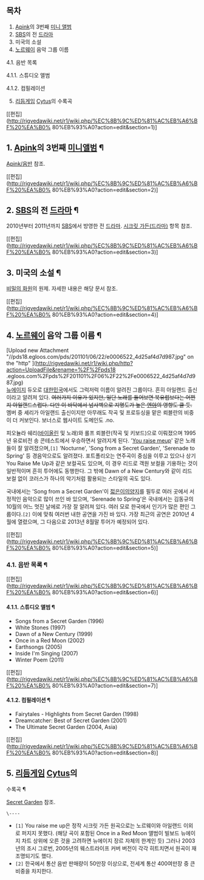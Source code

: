 ## 목차

    

1. [Apink](Apink.md)의 3번째 [미니 앨범](%EB%AF%B8%EB%8B%88%20%EC%95%A8%EB%B2%94.md)
2. [SBS](SBS.md)의 전 [드라마](%EB%93%9C%EB%9D%BC%EB%A7%88#s-2.md)
3. 미국의 소설 
4. [노르웨이](%EB%85%B8%EB%A5%B4%EC%9B%A8%EC%9D%B4.md) 음악 그룹 이름 
    

4.1. 음반 목록

    

4.1.1. 스튜디오 앨범

4.1.2. 컴필레이션

5. [리듬게임](%EB%A6%AC%EB%93%AC%EA%B2%8C%EC%9E%84.md) [Cytus](Cytus.md)의 수록곡 

[[편집](http://rigvedawiki.net/r1/wiki.php/%EC%8B%9C%ED%81%AC%EB%A6%BF%20%EA%B0%
80%EB%93%A0?action=edit&section=1)]

## 1. [Apink](Apink.md)의 3번째 [미니앨범](%EB%AF%B8%EB%8B%88%20%EC%95%A8%EB%B2%94.md) ¶

[Apink/음반](Apink/%EC%9D%8C%EB%B0%98.md) 참조.

  

[[편집](http://rigvedawiki.net/r1/wiki.php/%EC%8B%9C%ED%81%AC%EB%A6%BF%20%EA%B0%
80%EB%93%A0?action=edit&section=2)]

## 2. [SBS](SBS.md)의 전 [드라마](%EB%93%9C%EB%9D%BC%EB%A7%88#s-2.md) ¶

2010년부터 2011년까지 [SBS](SBS.md)에서 방영한 전
[드라마](%EB%93%9C%EB%9D%BC%EB%A7%88.md). [시크릿 가든(드라마)](%EC%8B%9C%ED%81%AC%EB%A6%BF%20%EA%B0%80%EB%93%A0%28%EB%93%9C%EB%9D%BC%EB%A7%88%29.md) 항목 참조.

  

[[편집](http://rigvedawiki.net/r1/wiki.php/%EC%8B%9C%ED%81%AC%EB%A6%BF%20%EA%B0%
80%EB%93%A0?action=edit&section=3)]

## 3. 미국의 소설 ¶

[비밀의 화원](%EB%B9%84%EB%B0%80%EC%9D%98%20%ED%99%94%EC%9B%90.md)의 원제. 자세한 내용은
해당 문서 참조.

  

[[편집](http://rigvedawiki.net/r1/wiki.php/%EC%8B%9C%ED%81%AC%EB%A6%BF%20%EA%B0%
80%EB%93%A0?action=edit&section=4)]

## 4. [노르웨이](%EB%85%B8%EB%A5%B4%EC%9B%A8%EC%9D%B4.md) 음악 그룹 이름 ¶

[Upload new Attachment
"//pds18.egloos.com/pds/201101/06/22/e0006522_4d25af4d7d987.jpg" on the "http"
](http://rigvedawiki.net/r1/wiki.php/http?action=UploadFile&rename=%2F%2Fpds18
.egloos.com%2Fpds%2F201101%2F06%2F22%2Fe0006522_4d25af4d7d987.jpg)  
[뉴에이지](%EB%89%B4%EC%97%90%EC%9D%B4%EC%A7%80.md) 듀오로
[대한민국](%EB%8C%80%ED%95%9C%EB%AF%BC%EA%B5%AD.md)에서도 그럭저럭 이름이 알려진 그룹이다. 흔히
아일랜드 출신이라고 알려져 있다. <del>여러가지 이유가 있지만, 일단 노래를 들어보면 북유럽보다는 어쩐지 아일랜드스럽다. 다만 이
바닥에서 넘사벽으로 지명도가 높은 [엔야](%EC%97%94%EC%95%BC.md)의 영향도 클 듯.</del> 멤버 중 셰리가
아일랜드 출신이지만 아무래도 작곡 및 프로듀싱을 맡은 뢰블란의 비중이 더 커보인다. 보너스로 웹사이트 도메인도 .no.

  

피오뉼라 쉐리([바이올린](%EB%B0%94%EC%9D%B4%EC%98%AC%EB%A6%B0.md) 및 노래)와 롤프 뢰블란(작곡 및
키보드)으로 이뤄졌으며 1995년 유로비전 송 콘테스트에서 우승하면서 알려지게 된다. '[You raise meup](you%20raise%20me%20up.md)' 같은 노래들이 잘 알려졌으며,`[1]` 'Nocturne', 'Song from
a Secret Garden', 'Serenade to Spring' 등 경음악으로도 알려졌다. 포트폴리오는 연주곡이 중심을 이루고 있으나
상기 You Raise Me Up과 같은 보컬곡도 있으며, 이 경우 리드로 객원 보컬을 기용하는 것이 일반적이며 흔히 투어에도 동행한다. 그
밖에 Dawn of a New Century와 같이 리드 보컬 없이 코러스가 하나의 악기처럼 활용되는 스타일의 곡도 있다.

  

국내에서는 'Song from a Secret Garden'이 [젋은이의양지](%EC%A0%8B%EC%9D%80%EC%9D%B4%EC%9D%98%20%EC%96%91%EC%A7%80.md)를 필두로 여러
곳에서 서정적인 음악으로 많이 쓰인 바 있으며, 'Serenade to Spring'은 국내에서는 김동규의 10월의 어느 멋진 날에로 가장
잘 알려져 있다. 여러 모로 한국에서 인기가 많은 편인 그룹이다.`[2]` 이에 맞춰 여러번 내한 공연을 가진 바 있다. 가장 최근의 공연은
2010년 4월에 열렸으며, 그 다음으로 2013년 8월말 투어가 예정되어 있다.

  

[[편집](http://rigvedawiki.net/r1/wiki.php/%EC%8B%9C%ED%81%AC%EB%A6%BF%20%EA%B0%
80%EB%93%A0?action=edit&section=5)]

### 4.1. 음반 목록 ¶

[[편집](http://rigvedawiki.net/r1/wiki.php/%EC%8B%9C%ED%81%AC%EB%A6%BF%20%EA%B0%
80%EB%93%A0?action=edit&section=6)]

#### 4.1.1. 스튜디오 앨범 ¶

  * Songs from a Secret Garden (1996)
  * White Stones (1997)
  * Dawn of a New Century (1999)
  * Once in a Red Moon (2002)
  * Earthsongs (2005)
  * Inside I'm Singing (2007)
  * Winter Poem (2011)  

[[편집](http://rigvedawiki.net/r1/wiki.php/%EC%8B%9C%ED%81%AC%EB%A6%BF%20%EA%B0%
80%EB%93%A0?action=edit&section=7)]

#### 4.1.2. 컴필레이션 ¶

  * Fairytales - Highlights from Secret Garden (1998)
  * Dreamcatcher: Best of Secret Garden (2001)
  * The Ultimate Secret Garden (2004, Asia)  

[[편집](http://rigvedawiki.net/r1/wiki.php/%EC%8B%9C%ED%81%AC%EB%A6%BF%20%EA%B0%
80%EB%93%A0?action=edit&section=8)]

## 5. [리듬게임](%EB%A6%AC%EB%93%AC%EA%B2%8C%EC%9E%84.md) [Cytus](Cytus.md)의
수록곡 ¶

[Secret Garden](Secret%20Garden.md) 참조.

  

`\----`

  * `[1]` You raise me up은 정작 시크릿 가든 원곡으로는 노르웨이와 아일랜드 이외로 퍼지지 못했다. (해당 곡이 포함된 Once in a Red Moon 앨범이 빌보드 뉴에이지 차트 상위에 오른 것을 고려하면 뉴에이지 장르 자체의 한계인 듯) 그러나 2003년의 조시 그로번, 2005년의 웨스트라이프 커버 버전이 각각 히트치면서 원곡이 재조명되기도 했다. 
  * `[2]` 한국에서 통산 음반 판매량이 50만장 이상으로, 전세계 통산 400여만장 중 큰 비중을 차지한다. 

